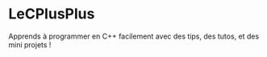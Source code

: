 # LeCPlusPlus
Apprends à programmer en C++ facilement avec des tips, des tutos, et des mini projets !
